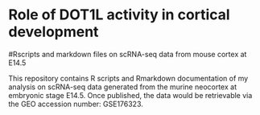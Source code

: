 # Role of DOT1L activity in cortical development

#Rscripts and markdown files on scRNA-seq data from mouse cortex at E14.5

This repository contains R scripts and Rmarkdown documentation of my analysis on scRNA-seq data generated from the murine neocortex at embryonic stage E14.5. Once published, the data would be retrievable via the GEO accession number: GSE176323.
